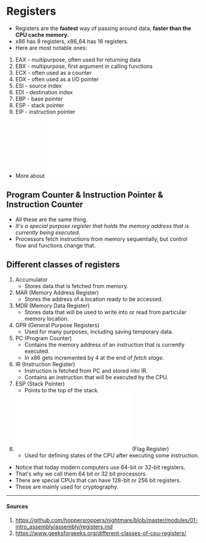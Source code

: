# Registers

- Registers are the __fastest__ way of passing around data, __faster than the CPU cache memory.__
- x86 has 8 registers, x86_64 has 16 registers.
- Here are most notable ones:

1. EAX - multipurpose, often used for returning data
2. EBX - multipurpose, first argument in calling functions
3. ECX - often used as a counter
4. EDX - often used as a I/O pointer
5. ESI - source index
6. EDI - destination index
7. EBP - base pointer
8. ESP - stack pointer
9. EIP - instruction pointer

- More about ![registers](../../tasks/registers/x86general.md)

## Program Counter & Instruction Pointer & Instruction Counter

- All these are the same thing.
- *It's a special purpose register that holds the memory address that is currently being executed.*
- Processors fetch instructions from memory sequentially, but control flow and functions change that.


## Different classes of registers

1. Accumulator
    - Stores data that is fetched from memory.
2. MAR (Memory Address Register)
    - Stores the address of a location ready to be accessed.
3. MDR (Memory Data Register)
    - Stores data that will be used to write into or read from particular memory location.
4. GPR (General Purpose Registers)
    - Used for many purposes, including saving temporary data.
5. PC (Program Counter)
    - Contains the memory address of an instruction that is currently executed.
    - In x86 gets incremented by 4 at the end of *fetch stage*.
6. IR (Instruction Register)
    - Instruction is fetched from PC and stored into IR.
    - Contains an instruction that will be executed by the CPU.
7. ESP (Stack Pointer)
    - Points to the top of the stack.
8. ![EFLAG](../../tasks/flags/control_flow.md) (Flag Register)
    - Used for defining states of the CPU after executing some instruction.

- Notice that today modern computers use 64-bit or 32-bit registers.
- That's why we call them 64 bit or 32 bit processors.
- There are special CPUs that can have 128-bit or 256 bit registers.
- These are mainly used for cryptography.

---

#### Sources

1. https://github.com/hoppersroppers/nightmare/blob/master/modules/01-intro_assembly/assembly/registers.md
2. https://www.geeksforgeeks.org/different-classes-of-cpu-registers/
